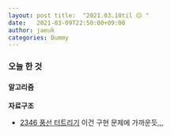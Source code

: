 ```yaml
--- 
layout: post title:  "2021.03.10til 😑 "
date:   2021-03-09T22:50:00+09:00 
author: jaeuk 
categories: Dummy 
--- 
```

### **오늘 한 것** 

#### 알고리즘 

**자료구조** 
- [2346 풍선 터트리기](https://www.acmicpc.net/problem/2346)
  이건 구현 문제에 가까운듯,,,
